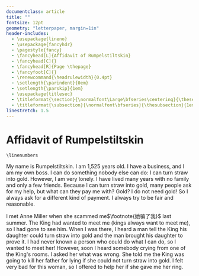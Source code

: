 ```yaml
---
documentclass: article
title: ""
fontsize: 12pt
geometry: "letterpaper, margin=1in"
header-includes:
  - \usepackage{lineno}
  - \usepackage{fancyhdr}
  - \pagestyle{fancy}
  - \fancyhead[L]{Affidavit of Rumpelstiltskin}
  - \fancyhead[C]{}
  - \fancyhead[R]{Page \thepage}
  - \fancyfoot[C]{}
  - \renewcommand{\headrulewidth}{0.4pt}
  - \setlength{\parindent}{0em}
  - \setlength{\parskip}{1em}
  - \usepackage{titlesec}
  - \titleformat{\section}{\normalfont\Large\bfseries\centering}{\thesection}{1em}{}
  - \titleformat{\subsection}{\normalfont\bfseries}{\thesubsection}{1em}{}
linestretch: 1.5
---
```


# Affidavit of Rumpelstiltskin

```{=latex}
\linenumbers
```
My name is Rumpelstiltskin. I am 1,525 years old. I have a business, and I am my own boss. I can do something nobody else can do: I can turn straw into gold. However, I am very lonely. I have lived many years with no family and only a few friends. Because I can turn straw into gold, many people ask for my help, but what can they pay me with? Gold? I do not need gold! So I always ask for a different kind of payment. I always try to be fair and reasonable. 

I met Anne Miller when she scammed me$\footnote{她骗了我}$  last summer. The King had wanted to meet me (kings always want to meet me), so I had gone to see him. When I was there, I heard a man tell the King his daughter could turn straw into gold and the man brought his daughter to prove it. I had never known a person who could do what I can do, so I wanted to meet her! However, soon I heard somebody crying from one of the King's rooms. I asked her what was wrong. She told me the King was going to kill her father for lying if she could not turn straw into gold. I felt very bad for this woman, so I offered to help her if she gave me her ring. 


